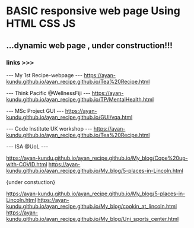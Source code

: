 
# BASIC responsive web page Using HTML CSS JS
## ...dynamic web page , under construction!!!


### links >>>
--- My 1st Recipe-webpage ---
https://ayan-kundu.github.io/ayan_recipe.github.io/Tea%20Recipe.html

--- Think Pacific @WellnessFiji ---
https://ayan-kundu.github.io/ayan_recipe.github.io/TP/MentalHealth.html


--- MSc Project GUI ---
https://ayan-kundu.github.io/ayan_recipe.github.io/GUI/vqa.html


--- Code Institute UK workshop ---
https://ayan-kundu.github.io/ayan_recipe.github.io/Tea%20Recipe.html


--- ISA @UoL ---

https://ayan-kundu.github.io/ayan_recipe.github.io/My_blog/Cope%20up-with-COVID.html
https://ayan-kundu.github.io/ayan_recipe.github.io/My_blog/5-places-in-Lincoln.html


{under constuction}

https://ayan-kundu.github.io/ayan_recipe.github.io/My_blog/5-places-in-Lincoln.html
https://ayan-kundu.github.io/ayan_recipe.github.io/My_blog/cookin_at_lincoln.html
https://ayan-kundu.github.io/ayan_recipe.github.io/My_blog/Uni_sports_center.html
